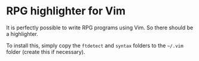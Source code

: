 # RPG highlighter for Vim #
It is perfectly possible to write RPG programs using Vim. So there should be a highlighter.

To install this, simply copy the `ftdetect` and `syntax` folders to the `~/.vim` folder (create this if necessary).
